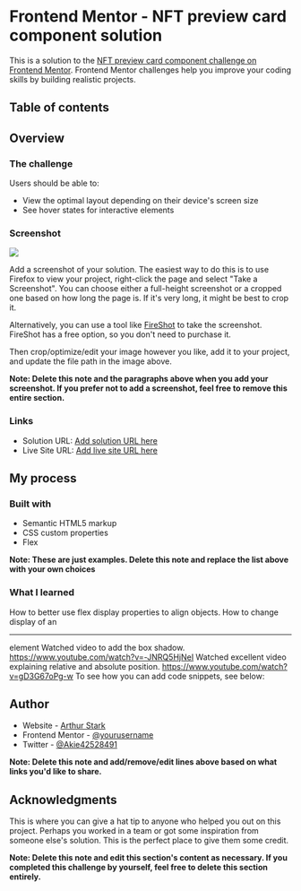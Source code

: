 # Frontend Mentor - NFT preview card component solution

This is a solution to the [NFT preview card component challenge on Frontend Mentor](https://www.frontendmentor.io/challenges/nft-preview-card-component-SbdUL_w0U). Frontend Mentor challenges help you improve your coding skills by building realistic projects. 

## Table of contents

## Overview

### The challenge

Users should be able to:

- View the optimal layout depending on their device's screen size
- See hover states for interactive elements

### Screenshot

![](./screenshot.jpg)

Add a screenshot of your solution. The easiest way to do this is to use Firefox to view your project, right-click the page and select "Take a Screenshot". You can choose either a full-height screenshot or a cropped one based on how long the page is. If it's very long, it might be best to crop it.

Alternatively, you can use a tool like [FireShot](https://getfireshot.com/) to take the screenshot. FireShot has a free option, so you don't need to purchase it. 

Then crop/optimize/edit your image however you like, add it to your project, and update the file path in the image above.

**Note: Delete this note and the paragraphs above when you add your screenshot. If you prefer not to add a screenshot, feel free to remove this entire section.**

### Links

- Solution URL: [Add solution URL here](https://your-solution-url.com)
- Live Site URL: [Add live site URL here](https://your-live-site-url.com)

## My process

### Built with

- Semantic HTML5 markup
- CSS custom properties
- Flex


**Note: These are just examples. Delete this note and replace the list above with your own choices**

### What I learned



How to better use flex display properties to align objects.
How to change display of an <hr> element
Watched video to add the box shadow.
https://www.youtube.com/watch?v=-JNRQ5HjNeI
Watched excellent video explaining relative and absolute position.
https://www.youtube.com/watch?v=gD3G67oPg-w
To see how you can add code snippets, see below:


## Author

- Website - [Arthur Stark](https://art5551.github.io/nft_preview_card_component_main/)
- Frontend Mentor - [@yourusername](https://www.frontendmentor.io/profile/yourusername)
- Twitter - [@Akie42528491](https://www.twitter.com/@Akie42528491)

**Note: Delete this note and add/remove/edit lines above based on what links you'd like to share.**

## Acknowledgments

This is where you can give a hat tip to anyone who helped you out on this project. Perhaps you worked in a team or got some inspiration from someone else's solution. This is the perfect place to give them some credit.

**Note: Delete this note and edit this section's content as necessary. If you completed this challenge by yourself, feel free to delete this section entirely.**
